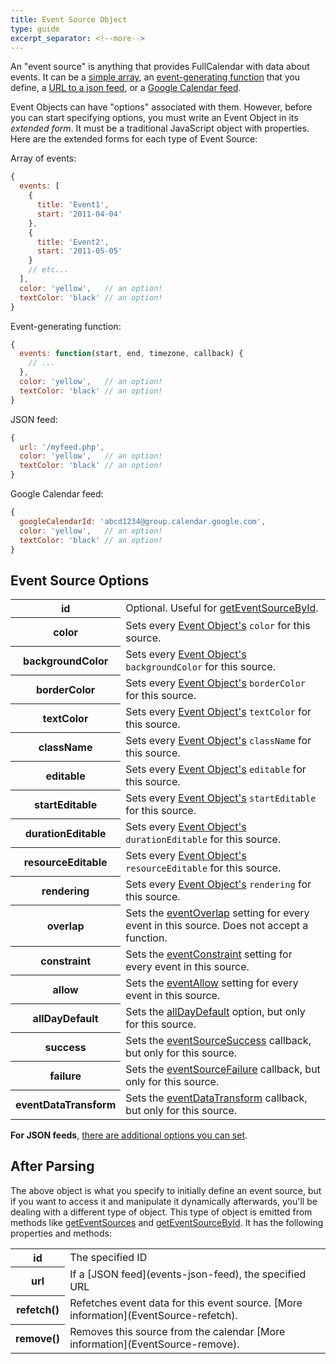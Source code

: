 ```yaml
---
title: Event Source Object
type: guide
excerpt_separator: <!--more-->
---
```


An "event source" is anything that provides FullCalendar with data about events.<!--more--> It can be a [simple array](events-array), an [event-generating function](events-function) that you define, a [URL to a json feed](events-json-feed), or a [Google Calendar feed](google-calendar).

Event Objects can have "options" associated with them. However, before you can start specifying options, you must write an Event Object in its *extended form*. It must be a traditional JavaScript object with properties. Here are the extended forms for each type of Event Source:

Array of events:

```js
{
  events: [
    {
      title: 'Event1',
      start: '2011-04-04'
    },
    {
      title: 'Event2',
      start: '2011-05-05'
    }
    // etc...
  ],
  color: 'yellow',   // an option!
  textColor: 'black' // an option!
}
```

Event-generating function:

```js
{
  events: function(start, end, timezone, callback) {
    // ...
  },
  color: 'yellow',   // an option!
  textColor: 'black' // an option!
}
```

JSON feed:

```js
{
  url: '/myfeed.php',
  color: 'yellow',   // an option!
  textColor: 'black' // an option!
}
```

Google Calendar feed:

```js
{
  googleCalendarId: 'abcd1234@group.calendar.google.com',
  color: 'yellow',   // an option!
  textColor: 'black' // an option!
}
```

## Event Source Options

<table id='options'>
<tr>
<th>
id
</th>
<td>
Optional. Useful for <a href='Calendar-getEventSourceById'>getEventSourceById</a>.
</td>
</tr>
<tr>
<th>
color
</th>
<td>
Sets every <a href='event-object'>Event Object's</a> <code>color</code> for this source.
</td>
</tr>
<tr>
<th>
backgroundColor
</th>
<td>
Sets every <a href='event-object'>Event Object's</a> <code>backgroundColor</code> for this source.
</td>
</tr>
<tr>
<th>
borderColor
</th>
<td>
Sets every <a href='event-object'>Event Object's</a> <code>borderColor</code> for this source.
</td>
</tr>
<tr>
<th>
textColor
</th>
<td>
Sets every <a href='event-object'>Event Object's</a> <code>textColor</code> for this source.
</td>
</tr>
<tr>
<th>
className
</th>
<td>
Sets every <a href='event-object'>Event Object's</a> <code>className</code> for this source.
</td>
</tr>
<tr>
<th>
editable
</th>
<td>
Sets every <a href='event-object'>Event Object's</a> <code>editable</code> for this source.
</td>
</tr>
<tr>
<th>
startEditable
</th>
<td>
Sets every <a href='event-object'>Event Object's</a> <code>startEditable</code> for this source.
</td>
</tr>
<tr>
<th>
durationEditable
</th>
<td>
Sets every <a href='event-object'>Event Object's</a> <code>durationEditable</code> for this source.
</td>
</tr>
<tr>
<th>
resourceEditable
</th>
<td>
Sets every <a href='event-object'>Event Object's</a> <code>resourceEditable</code> for this source.
</td>
</tr>
<tr>
<th>
rendering
</th>
<td>
Sets every <a href='event-object'>Event Object's</a> <code>rendering</code> for this source.
</td>
</tr>
<tr>
<th>
overlap
</th>
<td>
Sets the <a href='eventOverlap'>eventOverlap</a> setting for every event in this source. Does not accept a function.
</td>
</tr>
<tr>
<th>
constraint
</th>
<td>
Sets the <a href='eventConstraint'>eventConstraint</a> setting for every event in this source.
</td>
</tr>
<tr>
<th>
allow
</th>
<td>
Sets the <a href='eventAllow'>eventAllow</a> setting for every event in this source.
</td>
</tr>
<tr>
<th>
allDayDefault
</th>
<td>
Sets the <a href='allDayDefault'>allDayDefault</a> option, but only for this source.
</td>
</tr>
<tr>
<th>
success
</th>
<td markdown='1'>
Sets the <a href='eventSourceSuccess'>eventSourceSuccess</a> callback, but only for this source.
</td>
</tr>
<tr>
<th>
failure
</th>
<td markdown='1'>
Sets the <a href='eventSourceFailure'>eventSourceFailure</a> callback, but only for this source.
</td>
</tr>
<tr>
<th>
eventDataTransform
</th>
<td>
Sets the <a href='eventDataTransform'>eventDataTransform</a> callback, but only for this source.
</td>
</tr>
</table>

**For JSON feeds**, [there are additional options you can set](events-json-feed#options).


## After Parsing

The above object is what you specify to initially define an event source, but if you want to access it and manipulate it dynamically afterwards, you'll be dealing with a different type of object. This type of object is emitted from methods like [getEventSources](Calendar-getEventSources) and [getEventSourceById](Calendar-getEventSourceById). It has the following properties and methods:

<table>

<tr>
<th>id</th>
<td markdown='1'>
The specified ID
</td>
</tr>

<tr>
<th>url</th>
<td markdown='1'>
If a [JSON feed](events-json-feed), the specified URL
</td>
</tr>

<tr>
<th>refetch()</th>
<td markdown='1'>
Refetches event data for this event source. [More information](EventSource-refetch).
</td>
</tr>

<tr>
<th>remove()</th>
<td markdown='1'>
Removes this source from the calendar [More information](EventSource-remove).
</td>
</tr>

</table>
